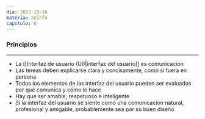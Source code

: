 ```yaml
---
dia: 2023-10-16
materia: aninfo
capitulo: 6
---
```

### Principios
---
* La [[Interfaz de usuario (UI)|interfaz del usuario]] es comunicación
* Las tereas deben explicarse clara y concisamente, como si fuera en persona
* Todos los elementos de las interfaz del usuario pueden ser evaluados por qué comunica y cómo lo hace
* Hay que ser amable, respetuoso e inteligente
* Si la interfaz del usuario se siente como una comunicación natural, profesional y amigable, probablemente sea por su buen diseño